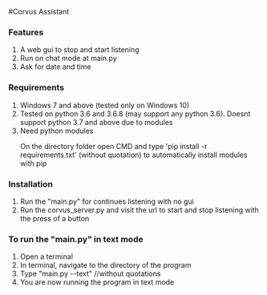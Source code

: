 #Corvus Assistant

<h3> Features </h3>
<ol>
<li> A web gui to stop and start listening </li>
<li>Run on chat mode at main.py</li>
<li> Ask for date and time </li>
</ol>
<h3> Requirements </h3>

<ol>
<li>Windows 7 and above (tested only on Windows 10)</li>
<li>Tested on python 3.6 and 3.6.8 (may support any python 3.6). Doesnt support python 3.7 and above due to modules</li>
<li>Need python modules
<p>On the directory folder open CMD and type 'pip install -r requirements.txt' (without quotation) to automatically install modules with pip</p></li>
</ol>
<h3> Installation </h3>

<ol>
<li> Run the "main.py" for continues listening with no gui </li>
<li>Run the corvus_server.py and visit the url to start and stop listening with the press of a button</li>
</ol>

<h3> To run the "main.py" in text mode </h3>
<ol>
<li>Open a terminal </li>
<li>In terminal, navigate to the directory of the program</li>
<li>Type "main.py --text" //without quotations</li>
<li>You are now running the program in text mode</li>
</ol>

